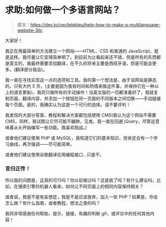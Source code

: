 # 求助:如何做一个多语言网站？

> 原文：<https://dev.to/cecilelebleu/help-how-to-make-a-multilanguage-website-3llc>

大家好！

我正在用最简单的方法建立一个网站——HTML、CSS 和普通的 JavaScript，就是这样。我尽量让它变得简单明了。到目前为止看起来还不错，但是所有的东西都是英文的，我最终需要添加翻译，在不久的将来主要是西班牙语，但是可能会更多。(翻译部分我会)。

我一直在寻找实现这一点的选项和工具。我的第一个想法是，由于该网站是静态的，只有大约 5 页，(主要是因为我有时间和热情来做这件事，并保持它在一种以上的语言更新)，我将只做所有的手动操作！当英文版的一切都准备好了，我就复制页面，翻译内容，并添加一个按钮在同一页面的不同版本之间切换——手动链接每个页面。是的，我确实认为这是一个可行的选择。请不要评判！

我发现的大部分答案、教程和解决方案都包括使用 CMS(我认为这个网站不需要 CMS，同样，我试图让它尽可能不臃肿。见鬼，我一直在回避 jQuery，尽管这意味着从头开始编写一些功能。我喜欢挑战。)

或者他们建议使用 PHP 或 MySQL，我知道它们的基本知识，但肯定会有一个学习曲线，再次强调——尽可能简单。

或者他们建议使用谷歌翻译应用编程接口...只是不。

### 言归正传！

所以我的问题是，这真的可行吗？你以前做过吗？这是疯了吗？有什么建议吗，比如，在搜索引擎的机器人看来，如何让不同页面上的相同内容保持相关？

或者说，我是不是有妄想症，我是不是应该放弃，加入一些 PHP？如果是，你会怎么做？有什么指南，或者教程，想法之类的吗？

我将非常感谢任何帮助，提示，链接，有趣的判断 gif，或评论中的任何其他内容！